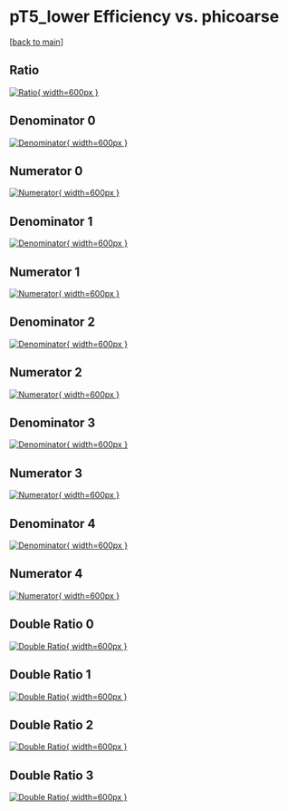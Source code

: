 # pT5_lower Efficiency vs. phicoarse

[[back to main](./)]



## Ratio

[![Ratio](../mtv/var/pT5_lower_xtr_321_-1_eff_phicoarse.png){ width=600px }](../mtv/var/pT5_lower_xtr_321_-1_eff_phicoarse.pdf)

## Denominator 0

[![Denominator](../mtv/den/pT5_lower_xtr_321_-1_eff_phicoarse_den0.png){ width=600px }](../mtv/den/pT5_lower_xtr_321_-1_eff_phicoarse_den0.pdf)

## Numerator 0

[![Numerator](../mtv/num/pT5_lower_xtr_321_-1_eff_phicoarse_num0.png){ width=600px }](../mtv/num/pT5_lower_xtr_321_-1_eff_phicoarse_num0.pdf)

## Denominator 1

[![Denominator](../mtv/den/pT5_lower_xtr_321_-1_eff_phicoarse_den1.png){ width=600px }](../mtv/den/pT5_lower_xtr_321_-1_eff_phicoarse_den1.pdf)

## Numerator 1

[![Numerator](../mtv/num/pT5_lower_xtr_321_-1_eff_phicoarse_num1.png){ width=600px }](../mtv/num/pT5_lower_xtr_321_-1_eff_phicoarse_num1.pdf)

## Denominator 2

[![Denominator](../mtv/den/pT5_lower_xtr_321_-1_eff_phicoarse_den2.png){ width=600px }](../mtv/den/pT5_lower_xtr_321_-1_eff_phicoarse_den2.pdf)

## Numerator 2

[![Numerator](../mtv/num/pT5_lower_xtr_321_-1_eff_phicoarse_num2.png){ width=600px }](../mtv/num/pT5_lower_xtr_321_-1_eff_phicoarse_num2.pdf)

## Denominator 3

[![Denominator](../mtv/den/pT5_lower_xtr_321_-1_eff_phicoarse_den3.png){ width=600px }](../mtv/den/pT5_lower_xtr_321_-1_eff_phicoarse_den3.pdf)

## Numerator 3

[![Numerator](../mtv/num/pT5_lower_xtr_321_-1_eff_phicoarse_num3.png){ width=600px }](../mtv/num/pT5_lower_xtr_321_-1_eff_phicoarse_num3.pdf)

## Denominator 4

[![Denominator](../mtv/den/pT5_lower_xtr_321_-1_eff_phicoarse_den4.png){ width=600px }](../mtv/den/pT5_lower_xtr_321_-1_eff_phicoarse_den4.pdf)

## Numerator 4

[![Numerator](../mtv/num/pT5_lower_xtr_321_-1_eff_phicoarse_num4.png){ width=600px }](../mtv/num/pT5_lower_xtr_321_-1_eff_phicoarse_num4.pdf)

## Double Ratio 0

[![Double Ratio](../mtv/ratio/pT5_lower_xtr_321_-1_eff_phicoarse_ratio0.png){ width=600px }](../mtv/ratio/pT5_lower_xtr_321_-1_eff_phicoarse_ratio0.pdf)

## Double Ratio 1

[![Double Ratio](../mtv/ratio/pT5_lower_xtr_321_-1_eff_phicoarse_ratio1.png){ width=600px }](../mtv/ratio/pT5_lower_xtr_321_-1_eff_phicoarse_ratio1.pdf)

## Double Ratio 2

[![Double Ratio](../mtv/ratio/pT5_lower_xtr_321_-1_eff_phicoarse_ratio2.png){ width=600px }](../mtv/ratio/pT5_lower_xtr_321_-1_eff_phicoarse_ratio2.pdf)

## Double Ratio 3

[![Double Ratio](../mtv/ratio/pT5_lower_xtr_321_-1_eff_phicoarse_ratio3.png){ width=600px }](../mtv/ratio/pT5_lower_xtr_321_-1_eff_phicoarse_ratio3.pdf)

